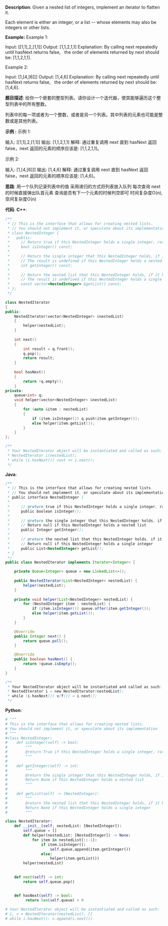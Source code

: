__Description__:
Given a nested list of integers, implement an iterator to flatten it.

Each element is either an integer, or a list -- whose elements may also be integers or other lists.

__Example:__
Example 1:

Input: [[1,1],2,[1,1]]
Output: [1,1,2,1,1]
Explanation: By calling next repeatedly until hasNext returns false, 
             the order of elements returned by next should be: [1,1,2,1,1].

Example 2:

Input: [1,[4,[6]]]
Output: [1,4,6]
Explanation: By calling next repeatedly until hasNext returns false, 
             the order of elements returned by next should be: [1,4,6].

__题目描述__:
给你一个嵌套的整型列表。请你设计一个迭代器，使其能够遍历这个整型列表中的所有整数。

列表中的每一项或者为一个整数，或者是另一个列表。其中列表的元素也可能是整数或是其他列表。

__示例 :__
示例 1:

输入: [[1,1],2,[1,1]]
输出: [1,1,2,1,1]
解释: 通过重复调用 next 直到 hasNext 返回 false，next 返回的元素的顺序应该是: [1,1,2,1,1]。

示例 2:

输入: [1,[4,[6]]]
输出: [1,4,6]
解释: 通过重复调用 next 直到 hasNext 返回 false，next 返回的元素的顺序应该是: [1,4,6]。

__思路__:
用一个队列记录列表中的值
采用递归的方式将列表放入队列
每次查询 next的时候直接弹出队首元素
查询是否有下一个元素的时候判空即可
时间复杂度O(n), 空间复杂度O(n)

__代码__:
__C++__:
```C++
/**
 * // This is the interface that allows for creating nested lists.
 * // You should not implement it, or speculate about its implementation
 * class NestedInteger {
 *   public:
 *     // Return true if this NestedInteger holds a single integer, rather than a nested list.
 *     bool isInteger() const;
 *
 *     // Return the single integer that this NestedInteger holds, if it holds a single integer
 *     // The result is undefined if this NestedInteger holds a nested list
 *     int getInteger() const;
 *
 *     // Return the nested list that this NestedInteger holds, if it holds a nested list
 *     // The result is undefined if this NestedInteger holds a single integer
 *     const vector<NestedInteger> &getList() const;
 * };
 */

class NestedIterator 
{
public:
    NestedIterator(vector<NestedInteger> &nestedList) 
    {
        helper(nestedList);
    }
    
    int next() 
    {
        int result = q.front();
        q.pop();
        return result;
    }
    
    bool hasNext() 
    {
        return !q.empty();
    }
private:
    queue<int> q;
    void helper(vector<NestedInteger> &nestedList)
    {
        for (auto &item : nestedList)
        {
            if (item.isInteger()) q.push(item.getInteger());
            else helper(item.getList());
        }
    }
};

/**
 * Your NestedIterator object will be instantiated and called as such:
 * NestedIterator i(nestedList);
 * while (i.hasNext()) cout << i.next();
 */
```

__Java__:
```Java
/**
 * // This is the interface that allows for creating nested lists.
 * // You should not implement it, or speculate about its implementation
 * public interface NestedInteger {
 *
 *     // @return true if this NestedInteger holds a single integer, rather than a nested list.
 *     public boolean isInteger();
 *
 *     // @return the single integer that this NestedInteger holds, if it holds a single integer
 *     // Return null if this NestedInteger holds a nested list
 *     public Integer getInteger();
 *
 *     // @return the nested list that this NestedInteger holds, if it holds a nested list
 *     // Return null if this NestedInteger holds a single integer
 *     public List<NestedInteger> getList();
 * }
 */
public class NestedIterator implements Iterator<Integer> {

    private Queue<Integer> queue = new LinkedList<>();
    
    public NestedIterator(List<NestedInteger> nestedList) {
        helper(nestedList);
    }
    
    private void helper(List<NestedInteger> nestedList) {
        for (NestedInteger item : nestedList) {
            if (item.isInteger()) queue.offer(item.getInteger());
            else helper(item.getList());
        }
    }

    @Override
    public Integer next() {
        return queue.poll();
    }

    @Override
    public boolean hasNext() {
        return !queue.isEmpty();
    }
}

/**
 * Your NestedIterator object will be instantiated and called as such:
 * NestedIterator i = new NestedIterator(nestedList);
 * while (i.hasNext()) v[f()] = i.next();
 */
```

__Python__:
```Python
# """
# This is the interface that allows for creating nested lists.
# You should not implement it, or speculate about its implementation
# """
#class NestedInteger:
#    def isInteger(self) -> bool:
#        """
#        @return True if this NestedInteger holds a single integer, rather than a nested list.
#        """
#
#    def getInteger(self) -> int:
#        """
#        @return the single integer that this NestedInteger holds, if it holds a single integer
#        Return None if this NestedInteger holds a nested list
#        """
#
#    def getList(self) -> [NestedInteger]:
#        """
#        @return the nested list that this NestedInteger holds, if it holds a nested list
#        Return None if this NestedInteger holds a single integer
#        """

class NestedIterator:
    def __init__(self, nestedList: [NestedInteger]):
        self.queue = []
        def helper(nestedList: [NestedInteger]) -> None:
            for item in nestedList[::-1]:
                if item.isInteger():
                    self.queue.append(item.getInteger())
                else:
                    helper(item.getList())
        helper(nestedList)
        
    
    def next(self) -> int:
        return self.queue.pop()
    
    
    def hasNext(self) -> bool:
         return len(self.queue) > 0

# Your NestedIterator object will be instantiated and called as such:
# i, v = NestedIterator(nestedList), []
# while i.hasNext(): v.append(i.next())
```